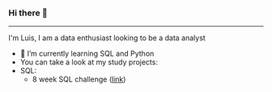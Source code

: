 ### Hi there 👋
------
I'm Luis, I am a data enthusiast looking to be a data analyst
<!--
**linhares-luis/linhares-luis** is a ✨ _special_ ✨ repository because its `README.md` (this file) appears on your GitHub profile.

Here are some ideas to get you started:

- 🔭 I’m currently working on ...
- 🌱 I’m currently learning ...
- 👯 I’m looking to collaborate on ...
- 🤔 I’m looking for help with ...
- 💬 Ask me about ...
- 📫 How to reach me: ...
- 😄 Pronouns: ...
- ⚡ Fun fact: ...
-->
- 🌱 I’m currently learning SQL and Python
- You can take a look at my study projects:
- SQL:
   - 8 week SQL challenge ([link](Data-Study/8-weeks-SQL-challenge/))
